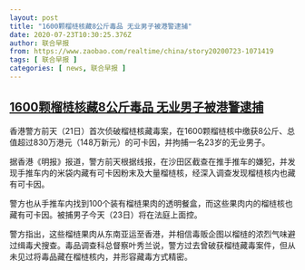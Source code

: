```yaml
---
layout: post
title: "1600颗榴梿核藏8公斤毒品 无业男子被港警逮捕"
date: 2020-07-23T10:30:25.376Z
author: 联合早报
from: https://www.zaobao.com/realtime/china/story20200723-1071419
tags: [ 联合早报 ]
categories: [ news, 联合早报 ]
---
```

<!--1595528220000-->
[1600颗榴梿核藏8公斤毒品 无业男子被港警逮捕](https://www.zaobao.com/realtime/china/story20200723-1071419)
------

<div>
<p>香港警方前天（21日）首次侦破榴梿核藏毒案，在1600颗榴梿核中缴获8公斤、总值超过830万港元（148万新元）的可卡因，并拘捕一名23岁的无业男子。</p><p>据香港《明报》报道，警方前天根据线报，在沙田区截查在推手推车的嫌犯，并发现手推车内的米袋内藏有可卡因粉末及大量榴梿核，经深入调查发现榴梿核内也藏有可卡因。</p><p>警方也从手推车内找到100个装有榴梿果肉的透明餐盒，而这些果肉内的榴梿核也藏有可卡因。被捕男子今天（23日）将在法庭上面控。</p><section id="imu"><div id="dfp-ad-imu1-wrapper" class="dfp-tag-wrapper"><div id="dfp-ad-imu1" class="dfp-tag-wrapper"></div></div></section><p>警方指出，这些榴梿果肉从东南亚运至香港，并相信毒贩企图以榴梿的浓烈气味避过缉毒犬搜查。毒品调查科总督察叶秀兰说，警方过去曾破获榴梿藏毒案件，但从未见过将毒品藏在榴梿核内，并形容藏毒方式精密。</p><div id="innity-in-post"></div><div id="dfp-ad-midarticlespecial-wrapper" class="dfp-tag-wrapper"><div id="dfp-ad-midarticlespecial" class="dfp-tag-wrapper"></div></div>
</div>
